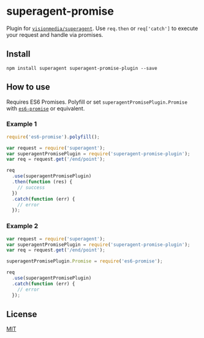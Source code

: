 # superagent-promise
Plugin for [`visionmedia/superagent`](https://github.com/visionmedia/superagent). Use `req.then` or `req['catch']` to execute your request and handle via promises.

## Install
```
npm install superagent superagent-promise-plugin --save
```

## How to use
Requires ES6 Promises. Polyfill or set `superagentPromisePlugin.Promise` with [`es6-promise`](https://github.com/jakearchibald/es6-promise) or equivalent.

### Example 1
```js
require('es6-promise').polyfill();

var request = require('superagent');
var superagentPromisePlugin = require('superagent-promise-plugin');
var req = request.get('/end/point');

req
  .use(superagentPromisePlugin)
  .then(function (res) {
    // success
  })
  .catch(function (err) {
    // error
  });
```

### Example 2
```js
var request = require('superagent');
var superagentPromisePlugin = require('superagent-promise-plugin');
var req = request.get('/end/point');

superagentPromisePlugin.Promise = require('es6-promise');

req
  .use(superagentPromisePlugin)
  .catch(function (err) {
    // error
  });
```

## License
[MIT](LICENSE)
